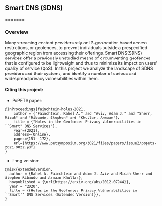 ## Smart DNS (SDNS)
=======

### Overview
Many streaming content providers rely on IP-geolocation based access restrictions, or geofences, to prevent individuals outside a prespecified geographic region from accessing their offerings. Smart DNS(SDNS) services offer a previously unstudied means of circumventing geofences that is configured to be lightweight and thus to minimize its impact on users' quality of service (QoS). 
In this project we analyze the landscape of SDNS providers and their systems, and identify a number of serious and widespread privacy vulnerabilities within them. 










#### Citing this project:
- PoPETS paper:
```
@InProceedings{fainchtein-holes-2021,
	author = {"Fainchtein, Rahel A." and "Aviv, Adam J." and "Sherr, Micah" and "Ribaudo, Stephen" and "Khullar, Armaan"},
	title = {"Holes in the Geofence: Privacy Vulnerabilities in ``Smart" DNS Services"},
	year={2021},
	address={Online},
	pages={151--172},
	url={https://www.petsymposium.org/2021/files/papers/issue2/popets-2021-0022.pdf}
}
```
- Long version: 
```
@misc{extendedversion,
  author = {Rahel A. Fainchtein and Adam J. Aviv and Micah Sherr and Stephen Ribaudo and Armaan Khullar},
  howpublished = {\url{https://arxiv.org/abs/2012.07944}},
  year = "2020",
  title = {{Holes in the Geofence: Privacy Vulnerabilities in ``Smart'' DNS Services (Extended Version)}},
}
```
